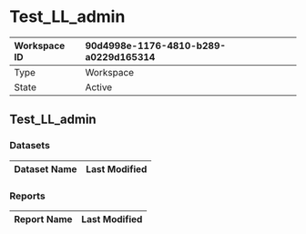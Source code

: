 



# Test_LL_admin

|Workspace ID|90d4998e-1176-4810-b289-a0229d165314|
| :--- | :--- |
|Type|Workspace|
|State|Active|

## Test_LL_admin

### Datasets

|Dataset Name|Last Modified|
| :--- | :--- |

### Reports

|Report Name|Last Modified|
| :--- | :--- |
